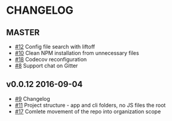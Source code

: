 CHANGELOG
=========

MASTER
------

* [#12](https://github.com/imconfly/imconfly/issues/12) Config file search with liftoff
* [#10](https://github.com/imconfly/imconfly/issues/10) Clean NPM installation from unnecessary files
* [#18](https://github.com/imconfly/imconfly/issues/18) Codecov reconfiguration
* [#8](https://github.com/imconfly/imconfly/issues/8) Support chat on Gitter

v0.0.12 2016-09-04
------------------

* [#9](https://github.com/imconfly/imconfly/issues/9) Changelog
* [#11](https://github.com/imconfly/imconfly/issues/11) Project structure - app and cli folders, no JS files the root 
* [#17](https://github.com/imconfly/imconfly/issues/17) Comlete movement of the repo into organization scope
